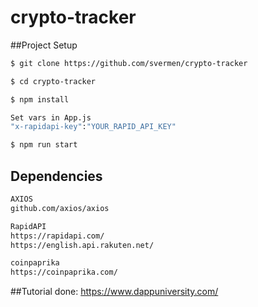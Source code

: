 ﻿# crypto-tracker

##Project Setup
```sh
$ git clone https://github.com/svermen/crypto-tracker
```
```sh
$ cd crypto-tracker
```
```sh
$ npm install
```
```sh
Set vars in App.js
"x-rapidapi-key":"YOUR_RAPID_API_KEY"
```
```sh
$ npm run start
```

## Dependencies
```sh
AXIOS
github.com/axios/axios
```
```sh
RapidAPI
https://rapidapi.com/
https://english.api.rakuten.net/
```
```sh
coinpaprika
https://coinpaprika.com/
```

##Tutorial done: https://www.dappuniversity.com/
